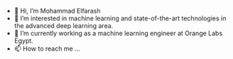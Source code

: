 - 👋 Hi, I’m Mohammad Elfarash
- 👀 I’m interested in machine learning and state-of-the-art technologies in the advanced deep learning area.
- 🌱 I’m currently working as a machine learning engineer at Orange Labs Egypt.
- 📫 How to reach me ...

<!---
ElFarash/ElFarash is a ✨ special ✨ repository because its `README.md` (this file) appears on your GitHub profile.
You can click the Preview link to take a look at your changes.
--->
